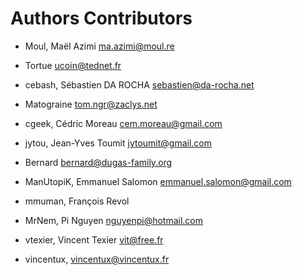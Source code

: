 # Authors Contributors

- Moul, Maël Azimi <ma.azimi@moul.re>

- Tortue <ucoin@tednet.fr>
- cebash, Sébastien DA ROCHA <sebastien@da-rocha.net>
- Matograine <tom.ngr@zaclys.net>
- cgeek, Cédric Moreau <cem.moreau@gmail.com>
- jytou, Jean-Yves Toumit <jytoumit@gmail.com>
- Bernard <bernard@dugas-family.org>
- ManUtopiK, Emmanuel Salomon <emmanuel.salomon@gmail.com>
- mmuman, François Revol
- MrNem, Pi Nguyen <nguyenpi@hotmail.com>
- vtexier, Vincent Texier <vit@free.fr>
- vincentux, <vincentux@vincentux.fr>
